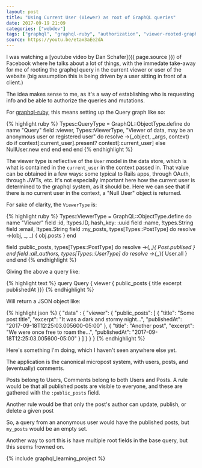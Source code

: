 ```yaml
---
layout: post
title: "Using Current User (Viewer) as root of GraphQL queries"
date: 2017-09-19 21:09
categories: ["webdev"]
tags: ["graphql", "graphql-ruby", "authorization", "viewer-rooted-graph"]
source: https://youtu.be/etax3aEe2dA
---
```


I was watching a [youtube video by Dan Schafer]({{ page.source }}) of
Facebook where he talks about a lot of things, with the immedate
take-away for me of rooting the graphql query in the current viewer or
user of the website (big assumption this is being driven by a user
sitting in front of a client.)

The idea makes sense to me, as it's a way of establishing who is
requesting info and be able to authorize the queries and mutations.

For [graphql-ruby], this means setting up the Query graph like so:

[graphql-ruby]: https://github.com/rmosolgo/graphql-ruby/tree/master/lib/graphql "Ruby implementation of GraphQL"

{% highlight ruby %}
Types::QueryType = GraphQL::ObjectType.define do
  name "Query"
  field :viewer, Types::ViewerType, "Viewer of data, may be an anonymous user or registered user" do
    resolve ->(_object, _args, context) do
      if context[:current_user].present?
        context[:current_user]
      else
        NullUser.new
      end
    end
  end
end
{% endhighlight %}

The viewer type is reflective of the `User` model in the data store,
which is what is contained in the `current_user` in the context passed
in. That value can be obtained in a few ways: some typical to Rails
apps, through OAuth, through JWTs, etc. It's not especially important
here how the current user is determined to the graphql system, as it
should be. Here we can see that if there is no current user in the
context, a "Null User" object is returned.

For sake of clarity, the `ViewerType` is:

{% highlight ruby %}
Types::ViewerType = GraphQL::ObjectType.define do
  name "Viewer"
  field :id, !types.ID, hash_key: :uuid
  field :name, !types.String
  field :email, !types.String
  field :my_posts, types[Types::PostType] do
    resolve ->(obj, _, _) { obj.posts }
  end

  field :public_posts, types[Types::PostType] do
    resolve ->(_,_,_){ Post.publised }
  end
  field :all_authors, types[Types::UserType] do
    resolve ->(_,_,_){ User.all }
  end
end
{% endhighlight %}

Giving the above a query like:


{% highlight text %}
query Query { viewer { public_posts { title excerpt publishedAt }}}
{% endhighlight %}

Will return a JSON object like:


{% highlight json %}
{
  "data" : {
    "viewer": {
      "public_posts": [
        {
          "title": "Some post title",
          "excerpt": "It was a dark and stormy night...",
          "publishedAt": "2017-09-18T12:25:03.005600-05:00"
        },
        {
          "title": "Another post",
          "excerpt": "We were once free to roam the...",
          "publishedAt": "2017-09-18T12:25:03.005600-05:00"
        }
      ]
    }
  }
}
{% endhighlight %}


Here's something I'm doing, which I haven't seen anywhere else yet.

The application is the canonical micropost system, with users, posts,
and (eventually) comments.

Posts belong to Users, Comments belong to both Users and Posts. A rule
would be that all published posts are visible to everyone, and these
are gathered with the `:public_posts` field.

Another rule would be that only the post's author can update, publish,
or delete a given post

So, a query from an anonymous user would have the published posts, but
`my_posts` would be an empty set.

Another way to sort this is have multiple root fields in the base
query, but this seems frowned on.

{% include graphql_learning_project %}
